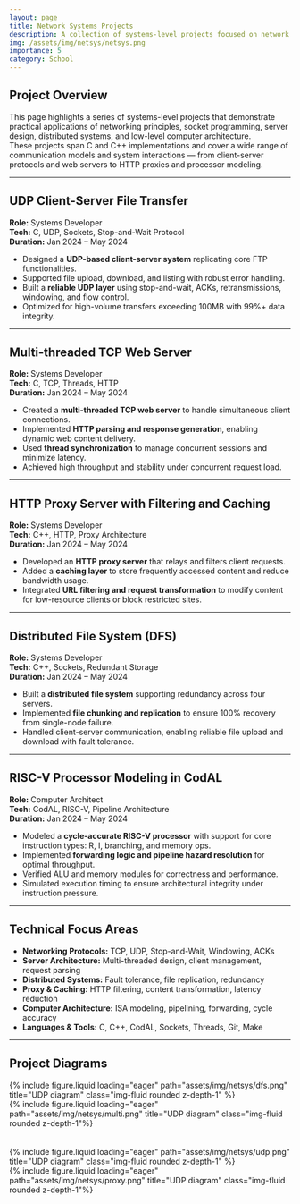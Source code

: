```yaml
---
layout: page
title: Network Systems Projects
description: A collection of systems-level projects focused on network communication, protocol design, and processor architecture
img: /assets/img/netsys/netsys.png
importance: 5
category: School
---
```


## Project Overview

This page highlights a series of systems-level projects that demonstrate practical applications of networking principles, socket programming, server design, distributed systems, and low-level computer architecture.  
These projects span C and C++ implementations and cover a wide range of communication models and system interactions — from client-server protocols and web servers to HTTP proxies and processor modeling.

---

## UDP Client-Server File Transfer

**Role:** Systems Developer  
**Tech:** C, UDP, Sockets, Stop-and-Wait Protocol  
**Duration:** Jan 2024 – May 2024

- Designed a **UDP-based client-server system** replicating core FTP functionalities.
- Supported file upload, download, and listing with robust error handling.
- Built a **reliable UDP layer** using stop-and-wait, ACKs, retransmissions, windowing, and flow control.
- Optimized for high-volume transfers exceeding 100MB with 99%+ data integrity.

---

## Multi-threaded TCP Web Server

**Role:** Systems Developer  
**Tech:** C, TCP, Threads, HTTP  
**Duration:** Jan 2024 – May 2024

- Created a **multi-threaded TCP web server** to handle simultaneous client connections.
- Implemented **HTTP parsing and response generation**, enabling dynamic web content delivery.
- Used **thread synchronization** to manage concurrent sessions and minimize latency.
- Achieved high throughput and stability under concurrent request load.

---

## HTTP Proxy Server with Filtering and Caching

**Role:** Systems Developer  
**Tech:** C++, HTTP, Proxy Architecture  
**Duration:** Jan 2024 – May 2024

- Developed an **HTTP proxy server** that relays and filters client requests.
- Added a **caching layer** to store frequently accessed content and reduce bandwidth usage.
- Integrated **URL filtering and request transformation** to modify content for low-resource clients or block restricted sites.

---

## Distributed File System (DFS)

**Role:** Systems Developer  
**Tech:** C++, Sockets, Redundant Storage  
**Duration:** Jan 2024 – May 2024

- Built a **distributed file system** supporting redundancy across four servers.
- Implemented **file chunking and replication** to ensure 100% recovery from single-node failure.
- Handled client-server communication, enabling reliable file upload and download with fault tolerance.

---

## RISC-V Processor Modeling in CodAL

**Role:** Computer Architect  
**Tech:** CodAL, RISC-V, Pipeline Architecture  
**Duration:** Jan 2024 – May 2024

- Modeled a **cycle-accurate RISC-V processor** with support for core instruction types: R, I, branching, and memory ops.
- Implemented **forwarding logic and pipeline hazard resolution** for optimal throughput.
- Verified ALU and memory modules for correctness and performance.
- Simulated execution timing to ensure architectural integrity under instruction pressure.

---

## Technical Focus Areas

- **Networking Protocols:** TCP, UDP, Stop-and-Wait, Windowing, ACKs  
- **Server Architecture:** Multi-threaded design, client management, request parsing  
- **Distributed Systems:** Fault tolerance, file replication, redundancy  
- **Proxy & Caching:** HTTP filtering, content transformation, latency reduction  
- **Computer Architecture:** ISA modeling, pipelining, forwarding, cycle accuracy  
- **Languages & Tools:** C, C++, CodAL, Sockets, Threads, Git, Make

---

## Project Diagrams

<div class="row justify-content-center">
  <div class="col-sm mt-3 mt-md-0">
        {% include figure.liquid loading="eager" path="assets/img/netsys/dfs.png" title="UDP diagram" class="img-fluid rounded z-depth-1" %}
  </div>
  <div class="col-sm mt-3 mt-md-0">
        {% include figure.liquid loading="eager" path="assets/img/netsys/multi.png" title="UDP diagram" class="img-fluid rounded z-depth-1"%}
  </div>
</div>
<br><br>
<div class="row justify-content-center">
  <div class="col-sm mt-3 mt-md-0">
        {% include figure.liquid loading="eager" path="assets/img/netsys/udp.png" title="UDP diagram" class="img-fluid rounded z-depth-1" %}
  </div>
  <div class="col-sm mt-3 mt-md-0">
        {% include figure.liquid loading="eager" path="assets/img/netsys/proxy.png" title="UDP diagram" class="img-fluid rounded z-depth-1"%}
  </div>
</div>
<br><br>